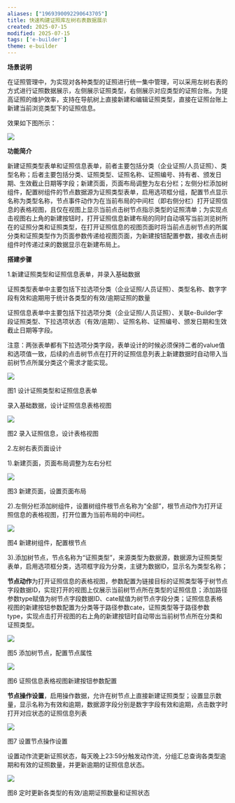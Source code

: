 ```yaml
---
aliases: ["1969390092290643705"]
title: 快速构建证照库左树右表数据展示
created: 2025-07-15
modified: 2025-07-15
tags: ['e-builder']
theme: e-builder
---
```


**场景说明**

在证照管理中，为实现对各种类型的证照进行统一集中管理，可以采用左树右表的方式进行证照数据展示，左侧展示证照类型，右侧展示对应类型的证照台账。为提高证照的维护效率，支持在导航树上直接新建和编辑证照类型，直接在证照台账上新建当前浏览类型下的证照信息。

效果如下图所示：

![](4d9dd26d945b90f995170c2aec5829bb.jpg)

**功能简介**

新建证照类型表单和证照信息表单，前者主要包括分类（企业证照/人员证照）、类型名称；后者主要包括分类、证照类型、证照名称、证照编号、持有者、颁发日期、生效截止日期等字段；新建页面，页面布局调整为左右分栏；左侧分栏添加树组件，配置树组件的节点数据源为证照类型表单，启用选项框分组，配置节点显示名称为类型名称，节点事件动作为在当前布局的中间栏（即右侧分栏）打开证照信息的表格视图，且仅在视图上显示当前点击树节点指示类型的证照清单；为实现点击视图右上角的新建按钮时，打开证照信息新建布局的同时自动填写当前浏览树所在的证照分类和证照类型，在打开证照信息的视图页面时将当前点击树节点的所属分类和证照类型作为页面参数传递给视图页面，为新建按钮配置参数，接收点击树组件时传递过来的数据显示在新建布局上。

**搭建步骤**

1.新建证照类型和证照信息表单，并录入基础数据

证照类型表单中主要包括下拉选项分类（企业证照/人员证照）、类型名称、数字字段有效和逾期用于统计各类型的有效/逾期证照的数量

证照信息表单中主要包括下拉选项分类（企业证照/人员证照）、关联e-Builder字段证照类型、下拉选项状态（有效/逾期）、证照名称、证照编号、颁发日期和生效截止日期等字段。

注意：两张表单都有下拉选项分类字段，表单设计的时候必须保持二者的value值和选项值一致，后续的点击树节点在打开的证照信息列表上新建数据时自动带入当前树节点所属分类这个需求才能实现。

![](9c705376bfd0f58e91163b2b8fb276ef.jpg)

图1 设计证照类型和证照信息表单

录入基础数据，设计证照信息表格视图

![](38f788c98dbed30fd910299b30dd14d3.jpg)

图2 录入证照信息，设计表格视图

2.左树右表页面设计

1).新建页面，页面布局调整为左右分栏

![](37dd8331b31c90133cc7bbd81e4038df.jpg)

图3 新建页面，设置页面布局

2).左侧分栏添加树组件，设置树组件根节点名称为“全部”，根节点动作为打开证照信息的表格视图，打开位置为当前布局的中间栏。

![](78b9d1c70ef7057bf91ae92be4eae0b2.jpg)

图4 新建树组件，配置根节点

3).添加树节点，节点名称为“证照类型”，来源类型为数据源，数据源为证照类型表单，启用选项框分类，选项框字段为分类，主键为数据ID，显示名为类型名称；

**节点动作**为打开证照信息的表格视图，参数配置为链接目标的证照类型等于树节点字段数据ID，实现打开的视图上仅展示当前树节点所在类型的证照信息；添加路径参数type赋值为树节点字段数据ID、cate赋值为树节点字段分类；证照信息表格视图的新建按钮参数配置为分类等于路径参数cate，证照类型等于路径参数type，实现点击打开视图的右上角的新建按钮时自动带出当前树节点所在分类和证照类型。

![](1a2ff4b88f93e3e3bcd9ac60aed77218.jpg)

图5 添加树节点，配置节点属性

![](c26acd9aeb3fe6ab9b147d403f408c4e.jpg)

图6 证照信息表格视图新建按钮参数配置

**节点操作设置**，启用操作数据，允许在树节点上直接新建证照类型；设置显示数量，显示名称为有效和逾期，数据源字段分别是数字字段有效和逾期，点击数字时打开对应状态的证照信息列表

![](9631d996342a40398736bd483728d1a8.jpg)

图7 设置节点操作设置

设置动作流更新证照状态，每天晚上23:59分触发动作流，分组汇总查询各类型逾期和有效的证照数量，并更新逾期的证照信息状态。

![](48442771c3662012d2d4554f402caa4d.jpg)

图8 定时更新各类型的有效/逾期证照数量和证照状态